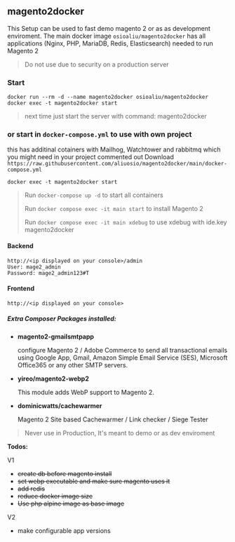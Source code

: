 ## magento2docker

This Setup can be used to fast demo magento 2 or as as development enviroment.
The main docker image `osioaliu/magento2docker` has all applications (Nginx, PHP, MariaDB, Redis, Elasticsearch) needed to run Magento 2
> Do not use due to security on a production server

### Start 

    docker run --rm -d --name magento2docker osioaliu/magento2docker
    docker exec -t magento2docker start

> next time just start the server with command: magento2docker 

### or start in `docker-compose.yml` to use with own project
  this has additinal cotainers with Mailhog, Watchtower and rabbitmq which you might need in your project commented out
  Download `https://raw.githubusercontent.com/aliuosio/magento2docker/main/docker-compose.yml`
  
    docker exec -t magento2docker start


> Run `docker-compose up -d` to start all containers
> 
> Run `docker compose exec -it main start` to install Magento 2
> 
> Run `docker compose exec -it main xdebug` to use xdebug with ide.key magento2docker

#### Backend
    http://<ip displayed on your console>/admin
    User: mage2_admin
    Password: mage2_admin123#T

#### Frontend
    http://<ip displayed on your console>

##### Extra Composer Packages installed:
* **magento2-gmailsmtpapp**
   
  configure Magento 2 / Adobe Commerce to send all transactional emails using Google App, Gmail, Amazon Simple Email Service (SES), Microsoft Office365 or any other SMTP servers.


* **yireo/magento2-webp2**

    This module adds WebP support to Magento 2.


* **dominicwatts/cachewarmer**

  Magento 2 Site based Cachewarmer / Link checker / Siege Tester

> Never use in Production, It's meant to demo or as dev enviroment

**Todos:**

V1
* ~~create db before magento install~~
* ~~set webp executable and make sure magento uses it~~
* ~~add redis~~
* ~~reduce docker image size~~
* ~~Use php alpine image as base image~~

V2
* make configurable app versions
